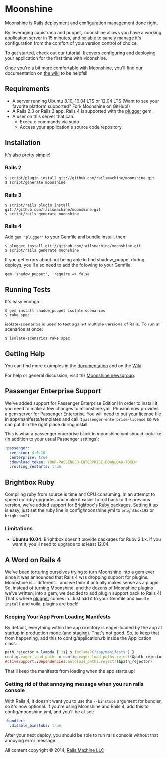 # Moonshine

Moonshine is Rails deployment and configuration management done right.

By leveraging capistrano and puppet, moonshine allows you have a working application server in 15 minutes, and be able to sanely manage it's configuration from the comfort of your version control of choice.

To get started, check out our [tutorial](https://github.com/railsmachine/moonshine/wiki/Tutorial). It covers configuring and deploying your application for the first time with Moonshine.

Once you're a bit more comfortable with Moonshine, you'll find our documentation on [the wiki](https://github.com/railsmachine/moonshine/wiki) to be helpful!

## Requirements

* A server running Ubuntu 8.10, 10.04 LTS or 12.04 LTS (Want to see your favorite platform supported?  Fork Moonshine on GitHub!)
* A Rails 2.3 or Rails 3 app. Rails 4 is supported with the [plugger](http://github.com/railsmachine/plugger) gem.
* A user on this server that can:
  * Execute commands via sudo
  * Access your application's source code repository

## Installation

It's also pretty simple!

### Rails 2

    $ script/plugin install git://github.com/railsmachine/moonshine.git
    $ script/generate moonshine
  
### Rails 3

    $ script/rails plugin install git://github.com/railsmachine/moonshine.git
    $ script/rails generate moonshine
  
### Rails 4

Add <code>gem 'plugger'</code> to your Gemfile and bundle install, then:

    $ plugger install git://github.com/railsmachine/moonshine.git
    $ script/rails generate moonshine

If you get errors about not being able to find shadow_puppet during deploys, you'll also need to add the following to your Gemfile:

    gem 'shadow_puppet', :require => false

## Running Tests

It's easy enough:

    $ gem install shadow_puppet isolate-scenarios
    $ rake spec

[isolate-scenarios](http://github.com/technicalpickles/isolate-scenarios) is used to test against multiple versions of Rails. To run all scenarios at once:

    $ isolate-scenarios rake spec

## Getting Help

You can find more examples in the [documentation](http://railsmachine.github.com/moonshine) and on the [Wiki](https://github.com/railsmachine/moonshine/wiki).

For help or general discussion, visit the [Moonshine newsgroup](http://groups.google.com/group/railsmachine-moonshine).

## Passenger Enterprise Support

We've added support for Passenger Enterprise Edition!  In order to install it, you need to make a few changes to moonshine.yml.  Phusion now provides a gem server for Passenger Enterprise. You will need to put your license file in app/manifests/templates and call it <code>passenger-enterprise-license</code> so we can put it in the right place during install.

This is what a passenger enterprise block in moonshine.yml should look like (in addition to your usual Passenger settings):

```yaml
:passenger:
  :version: 4.0.10
  :enterprise: true
  :download_token: YOUR-PASSENGER-ENTERPRISE-DOWNLOAD-TOKEN
  :rolling_restarts: true
```

## Brightbox Ruby

Compiling ruby from source is time and CPU consuming.  In an attempt to speed up ruby upgrades and make it easier to roll back to the previous version, we've added support for [Brightbox's Ruby packages](http://brightbox.com/docs/ruby/ubuntu/). Setting it up is easy, just set the ruby line in config/moonshine.yml to <code>brightbox193</code> or <code>brightbox21</code>.

### Limitations

* **Ubuntu 10.04**: Brightbox doesn't provide packages for Ruby 2.1.x.  If you want it, you'll need to upgrade to at least 12.04.
  
## A Word on Rails 4

We've been torturing ourselves trying to turn Moonshine into a gem ever since it was announced that Rails 4 was dropping support for plugins.  Moonshine is... different... and we think it actually makes sense as a plugin.  So, instead of turning Moonshine, and the dozens of Moonshine plugins we've written, into a gem, we decided to add plugin support back to Rails 4!  That's where [plugger](http://github.com/railsmachine/plugger) comes in. Just add it to your Gemfile and <code>bundle install</code> and voila, plugins are *back*!

### Keeping Your App From Loading Manifests

By default, everything within the app directory is eager-loaded by the app at startup in production mode (and staging).  That's not good.  So, to keep that from happening, add this to config/application.rb inside the Application class:

```ruby
path_rejector = lambda { |s| s.include?("app/manifests") }
config.eager_load_paths = config.eager_load_paths.reject(&path_rejector)
ActiveSupport::Dependencies.autoload_paths.reject!(&path_rejector)
```

That'll keep the manifests from loading when the app starts up!

### Getting rid of that annoying message when you run rails console

With Rails 4, it doesn't want you to use the <code>--binstubs</code> argument for bundler, so it's now optional.  If you're using Moonshine and Rails 4, add this to config/moonshine.yml, and you'll be all set:

```yaml
:bundler:
  :disable_binstubs: true
```
  
After your next deploy, you should be able to run rails console without that annoying error message.

All content copyright &copy; 2014, [Rails Machine LLC](http://railsmachine.com)
